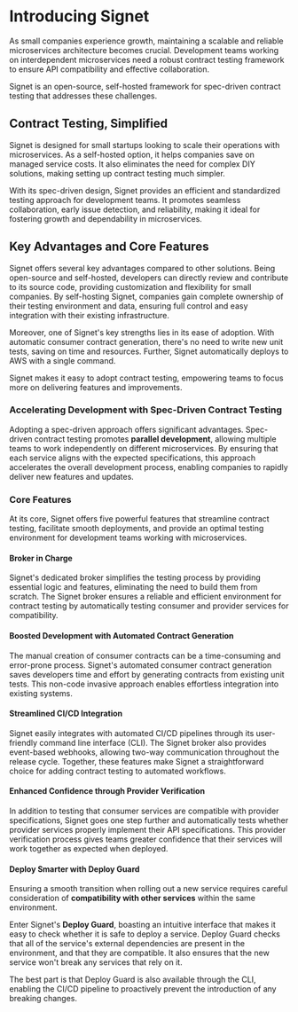 # Introducing Signet

As small companies experience growth, maintaining a scalable and reliable microservices architecture becomes crucial.
Development teams working on interdependent microservices need a robust contract testing framework to ensure API compatibility and effective collaboration.

Signet is an open-source, self-hosted framework for spec-driven contract testing that addresses these challenges.

## Contract Testing, Simplified

Signet is designed for small startups looking to scale their operations with microservices.
As a self-hosted option, it helps companies save on managed service costs.
It also eliminates the need for complex DIY solutions, making setting up contract testing much simpler.

With its spec-driven design, Signet provides an efficient and standardized testing approach for development teams.
It promotes seamless collaboration, early issue detection, and reliability, making it ideal for fostering growth and dependability in microservices.

## Key Advantages and Core Features

Signet offers several key advantages compared to other solutions.
Being open-source and self-hosted, developers can directly review and contribute to its source code, providing customization and flexibility for small companies.
By self-hosting Signet, companies gain complete ownership of their testing environment and data, ensuring full control and easy integration with their existing infrastructure.

Moreover, one of Signet's key strengths lies in its ease of adoption.
With automatic consumer contract generation, there's no need to write new unit tests, saving on time and resources.
Further, Signet automatically deploys to AWS with a single command.

Signet makes it easy to adopt contract testing, empowering teams to focus more on delivering features and improvements.

### Accelerating Development with Spec-Driven Contract Testing

Adopting a spec-driven approach offers significant advantages.
Spec-driven contract testing promotes **parallel development**, allowing multiple teams to work independently on different microservices.
By ensuring that each service aligns with the expected specifications, this approach accelerates the overall development process, enabling companies to rapidly deliver new features and updates.

### Core Features

At its core, Signet offers five powerful features that streamline contract testing, facilitate smooth deployments, and provide an optimal testing environment for development teams working with microservices.

#### Broker in Charge

Signet's dedicated broker simplifies the testing process by providing essential logic and features, eliminating the need to build them from scratch.
The Signet broker ensures a reliable and efficient environment for contract testing by automatically testing consumer and provider services for compatibility.

#### Boosted Development with Automated Contract Generation

The manual creation of consumer contracts can be a time-consuming and error-prone process.
Signet's automated consumer contract generation saves developers time and effort by generating contracts from existing unit tests.
This non-code invasive approach enables effortless integration into existing systems.

#### Streamlined CI/CD Integration

Signet easily integrates with automated CI/CD pipelines through its user-friendly command line interface (CLI).
The Signet broker also provides event-based webhooks, allowing two-way communication throughout the release cycle.
Together, these features make Signet a straightforward choice for adding contract testing to automated workflows.

#### Enhanced Confidence through Provider Verification

In addition to testing that consumer services are compatible with provider specifications, Signet goes one step further and automatically tests whether provider services properly implement their API specifications.
This provider verification process gives teams greater confidence that their services will work together as expected when deployed.

#### Deploy Smarter with Deploy Guard

Ensuring a smooth transition when rolling out a new service requires careful consideration of **compatibility with other services** within the same environment.

Enter Signet's **Deploy Guard**, boasting an intuitive interface that makes it easy to check whether it is safe to deploy a service.
Deploy Guard checks that all of the service's external dependencies are present in the environment, and that they are compatible.
It also ensures that the new service won't break any services that rely on it.

The best part is that Deploy Guard is also available through the CLI, enabling the CI/CD pipeline to proactively prevent the introduction of any breaking changes.
